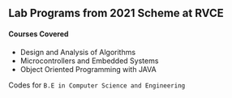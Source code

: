 ## Lab Programs from 2021 Scheme at RVCE

#### Courses Covered
- Design and Analysis of Algorithms
- Microcontrollers and Embedded Systems
- Object Oriented Programming with JAVA

Codes for `B.E in Computer Science and Engineering`

